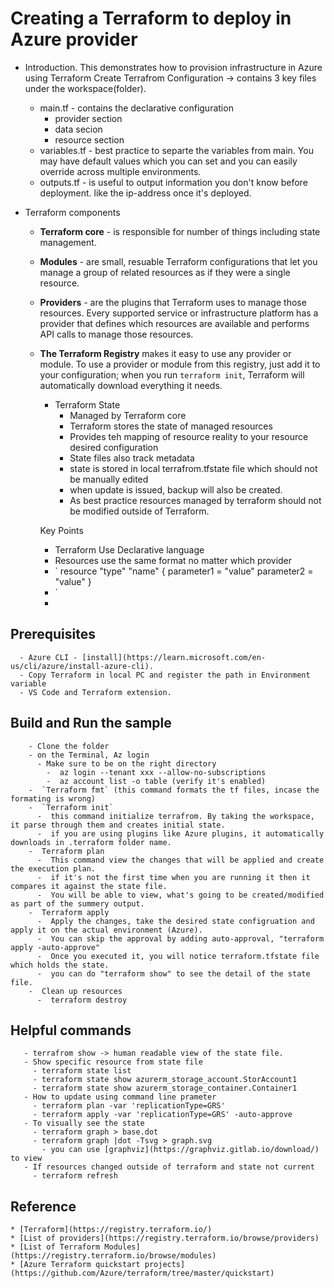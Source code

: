 # Creating a Terraform to deploy in Azure provider
- Introduction.
    This demonstrates how to provision infrastructure in Azure using Terraform
    Create Terrafrom Configuration -> contains 3 key files under the workspace(folder).
    - main.tf - contains the declarative configuration
      - provider section
      - data secion
      - resource section
    - variables.tf - best practice to separte the variables from main. You may have default values which you can set and you can easily override across multiple environments.
    - outputs.tf - is useful to output information you don't know before deployment. like the ip-address once it's deployed. 
   
- Terraform components
  - **Terraform core** - is responsible for number of things including state management. 
  - **Modules** - are small, resuable Terraform configurations that let you manage a group of related resources as if they were a single resource. 
  - **Providers** - are the plugins that Terraform uses to manage those resources. Every supported service or infrastructure platform has a provider that defines which resources are available and performs API calls to manage those resources.
  - **The Terraform Registry** makes it easy to use any provider or module. To use a provider or module from this registry, just add it to your configuration; when you run `terraform init`, Terraform will automatically download everything it needs.
    
    - Terraform State
      - Managed by Terraform core
      - Terraform stores the state of managed resources
      - Provides teh mapping of resource reality to your resource desired configuration 
      - State files also track metadata 
      - state is stored in local terrafrom.tfstate file which should not be manually edited 
      - when update is issued, backup will also be created. 
      - As best practice resources managed by terraform should not be modified outside of Terraform.
    
    Key Points
    -  Terraform Use Declarative language 
    -  Resources use the same format no matter which provider 
    -  `
           resource "type" "name" {
                  parameter1 = "value"
                  parameter2 = "value"
           }
    -  `
    -  
## Prerequisites
      - Azure CLI - [install](https://learn.microsoft.com/en-us/cli/azure/install-azure-cli). 
      - Copy Terraform in local PC and register the path in Environment variable 
      - VS Code and Terraform extension. 


## Build and Run the sample
        - Clone the folder
        - on the Terminal, Az login
          - Make sure to be on the right directory
            -  az login --tenant xxx --allow-no-subscriptions
            -  az account list -o table (verify it's enabled)
        -  `Terraform fmt` (this command formats the tf files, incase the formating is wrong)
        -  `Terraform init` 
          -  this command initialize terrafrom. By taking the workspace, it parse through them and creates initial state.
          -  if you are using plugins like Azure plugins, it automatically downloads in .terraform folder name.
        -  Terraform plan 
          -  This command view the changes that will be applied and create the execution plan.
          -  if it's not the first time when you are running it then it compares it against the state file. 
          -  You will be able to view, what's going to be created/modified as part of the summery output.
        -  Terraform apply
          -  Apply the changes, take the desired state configruation and apply it on the actual environment (Azure).
          -  You can skip the approval by adding auto-approval, "terraform apply -auto-approve"
          -  Once you executed it, you will notice terraform.tfstate file which holds the state.
          -  you can do "terraform show" to see the detail of the state file. 
        -  Clean up resources
          -  terraform destroy
  
## Helpful commands
       - terrafrom show -> human readable view of the state file. 
       - Show specific resource from state file
         - terraform state list
         - terraform state show azurerm_storage_account.StorAccount1
         - terraform state show azurerm_storage_container.Container1
       - How to update using command line prameter 
         - terraform plan -var 'replicationType=GRS'
         - terraform apply -var 'replicationType=GRS' -auto-approve
       - To visually see the state
         - terraform graph > base.dot
         - terraform graph |dot -Tsvg > graph.svg 
           - you can use [graphviz](https://graphviz.gitlab.io/download/) to view 
       - If resources changed outside of terraform and state not current
         - terraform refresh
  
## Reference
    * [Terraform](https://registry.terraform.io/)
    * [List of providers](https://registry.terraform.io/browse/providers)
    * [List of Terraform Modules](https://registry.terraform.io/browse/modules)
    * [Azure Terraform quickstart projects](https://github.com/Azure/terraform/tree/master/quickstart)